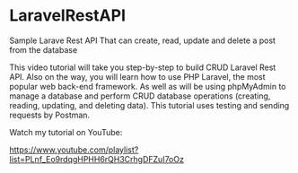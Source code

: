 # LaravelRestAPI
Sample Larave Rest API That can create, read, update and delete a post from the database


This video tutorial will take you step-by-step to build CRUD Laravel Rest API. Also on the way, you will learn how to use PHP Laravel, the most popular web back-end framework. As well as will be using phpMyAdmin to manage a database and perform CRUD database operations (creating, reading, updating, and deleting data). This tutorial uses testing and sending requests by Postman.

Watch my tutorial on YouTube:

https://www.youtube.com/playlist?list=PLnf_Eo9rdqgHPHH6rQH3CrhgDFZuI7oOz
